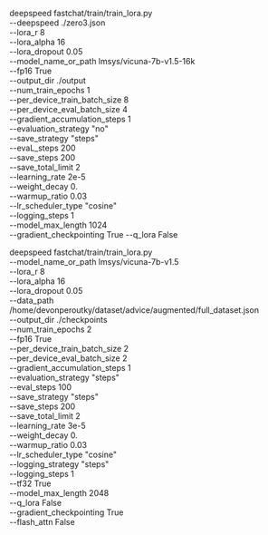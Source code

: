 deepspeed fastchat/train/train_lora.py \
    --deepspeed ./zero3.json \
    --lora_r 8 \
    --lora_alpha 16 \
    --lora_dropout 0.05 \
    --model_name_or_path lmsys/vicuna-7b-v1.5-16k \
    --fp16 True \
    --output_dir ./output \
    --num_train_epochs 1 \
    --per_device_train_batch_size 8 \
    --per_device_eval_batch_size 4 \
    --gradient_accumulation_steps 1\
    --evaluation_strategy "no" \
    --save_strategy "steps" \
    --evaL_steps 200 \
    --save_steps 200 \
    --save_total_limit 2 \
    --learning_rate 2e-5 \
    --weight_decay 0. \
    --warmup_ratio 0.03 \
    --lr_scheduler_type "cosine" \
    --logging_steps 1 \
    --model_max_length 1024 \
    --gradient_checkpointing True
    --q_lora False

deepspeed fastchat/train/train_lora.py \
    --model_name_or_path lmsys/vicuna-7b-v1.5  \
    --lora_r 8 \
    --lora_alpha 16 \
    --lora_dropout 0.05 \
    --data_path /home/devonperoutky/dataset/advice/augmented/full_dataset.json \
    --output_dir ./checkpoints \
    --num_train_epochs 2 \
    --fp16 True \
    --per_device_train_batch_size 2 \
    --per_device_eval_batch_size 2 \
    --gradient_accumulation_steps 1 \
    --evaluation_strategy "steps" \
    --eval_steps 100  \
    --save_strategy "steps" \
    --save_steps 200 \
    --save_total_limit 2 \
    --learning_rate 3e-5 \
    --weight_decay 0. \
    --warmup_ratio 0.03 \
    --lr_scheduler_type "cosine" \
    --logging_strategy "steps" \
    --logging_steps 1 \
    --tf32 True \
    --model_max_length 2048 \
    --q_lora False \
    --gradient_checkpointing True \
    --flash_attn False